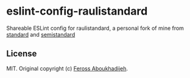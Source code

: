 # eslint-config-raulistandard

Shareable ESLint config for raulistandard, a personal fork of mine from [standard](https://github.com/Flet/eslint-config-semistandard) and [semistandard](https://github.com/Flet/eslint-config-semistandard)

## License

MIT. Original copyright (c) [Feross Aboukhadijeh](http://feross.org).
